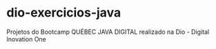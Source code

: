 # dio-exercicios-java

Projetos do Bootcamp QUÉBEC JAVA DIGITAL realizado na Dio - Digital Inovation One

